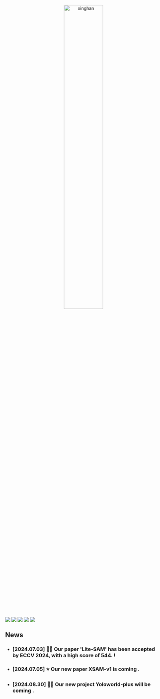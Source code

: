 <p align="center" width="100%">
<a target="_blank"><img src="figs/video_llama_logo.jpg" alt="xinghan" style="width: 50%; min-width: 200px; display: block; margin: auto;"></a>
</p>



<div style='display:flex; gap: 0.25rem; '>
<a href='https://modelscope.cn/studios/damo/video-llama/summary'><img src='https://img.shields.io/badge/ModelScope-Demo-blueviolet'></a>
<a href='https://www.modelscope.cn/models/damo/videollama_7b_llama2_finetuned/summary'><img src='https://img.shields.io/badge/ModelScope-Checkpoint-blueviolet'></a>
<a href='https://huggingface.co/spaces/DAMO-NLP-SG/Video-LLaMA'><img src='https://img.shields.io/badge/%F0%9F%A4%97%20Hugging%20Face-Demo-blue'></a>
<a href='https://huggingface.co/DAMO-NLP-SG/Video-LLaMA-2-7B-Finetuned'><img src='https://img.shields.io/badge/%F0%9F%A4%97%20Hugging%20Face-Checkpoint-blue'></a> 
<a href='https://arxiv.org/abs/2306.02858'><img src='https://img.shields.io/badge/Paper-PDF-red'></a>
</div>

## News
- <h3> [2024.07.03] 🚀🚀 Our paper 'Lite-SAM' has been accepted by ECCV 2024, with a high score of 544. !</h3>
- <h3> [2024.07.05] ⭐️  Our new paper XSAM-v1 is coming .
- <h3> [2024.08.30] 🚀🚀 Our new project Yoloworld-plus will be coming .
